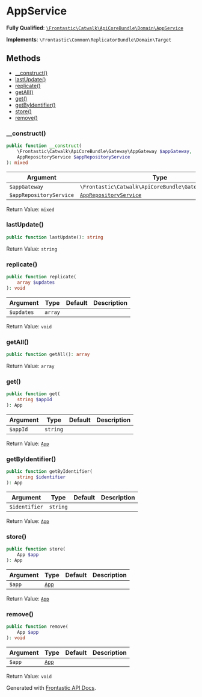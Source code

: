 #  AppService

**Fully Qualified**: [`\Frontastic\Catwalk\ApiCoreBundle\Domain\AppService`](../../../../src/php/ApiCoreBundle/Domain/AppService.php)

**Implements**: `\Frontastic\Common\ReplicatorBundle\Domain\Target`

## Methods

* [__construct()](#__construct)
* [lastUpdate()](#lastupdate)
* [replicate()](#replicate)
* [getAll()](#getall)
* [get()](#get)
* [getByIdentifier()](#getbyidentifier)
* [store()](#store)
* [remove()](#remove)

### __construct()

```php
public function __construct(
    \Frontastic\Catwalk\ApiCoreBundle\Gateway\AppGateway $appGateway,
    AppRepositoryService $appRepositoryService
): mixed
```

Argument|Type|Default|Description
--------|----|-------|-----------
`$appGateway`|`\Frontastic\Catwalk\ApiCoreBundle\Gateway\AppGateway`||
`$appRepositoryService`|[`AppRepositoryService`](AppRepositoryService.md)||

Return Value: `mixed`

### lastUpdate()

```php
public function lastUpdate(): string
```

Return Value: `string`

### replicate()

```php
public function replicate(
    array $updates
): void
```

Argument|Type|Default|Description
--------|----|-------|-----------
`$updates`|`array`||

Return Value: `void`

### getAll()

```php
public function getAll(): array
```

Return Value: `array`

### get()

```php
public function get(
    string $appId
): App
```

Argument|Type|Default|Description
--------|----|-------|-----------
`$appId`|`string`||

Return Value: [`App`](App.md)

### getByIdentifier()

```php
public function getByIdentifier(
    string $identifier
): App
```

Argument|Type|Default|Description
--------|----|-------|-----------
`$identifier`|`string`||

Return Value: [`App`](App.md)

### store()

```php
public function store(
    App $app
): App
```

Argument|Type|Default|Description
--------|----|-------|-----------
`$app`|[`App`](App.md)||

Return Value: [`App`](App.md)

### remove()

```php
public function remove(
    App $app
): void
```

Argument|Type|Default|Description
--------|----|-------|-----------
`$app`|[`App`](App.md)||

Return Value: `void`

Generated with [Frontastic API Docs](https://github.com/FrontasticGmbH/apidocs).
